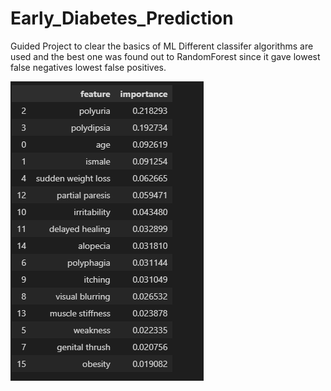 # Early_Diabetes_Prediction
Guided Project to clear the basics of ML
Different classifer algorithms are used and the best one was found out to RandomForest since it gave lowest false negatives
lowest false positives.

<img src = "https://github.com/Izroth404/Early_Diabetes_Prediction/blob/main/Screenshot%202022-04-30%20180953.png">

<!-- ![Screenshot](Screenshot 2022-04-30 180953.png) -->
